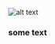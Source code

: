 ![alt text](https://user-images.githubusercontent.com/87198883/125129008-d5367c00-e0cc-11eb-8543-b1f43912a4e8.jpg)
### some text
